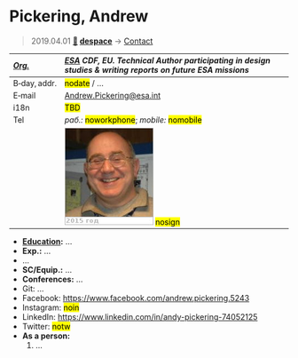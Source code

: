 # Pickering, Andrew
> 2019.04.01 **[🚀](../index/index.md) [despace](index.md)** → [Contact](contact.md)

|*[Org.](contact.md)*|*[ESA](zz_esa.md) CDF, EU. Technical Author participating in design studies & writing reports on future ESA missions*|
|:--|:--|
|B‑day, addr.| <mark>nodate</mark> / … |
|E‑mail| <Andrew.Pickering@esa.int> |
|i18n| <mark>TBD</mark> |
|Tel|*раб.:* <mark>noworkphone</mark>; *mobile:* <mark>nomobile</mark> |
|| ![](f/contact/p/pickering_001_photo.jpg) <mark>nosign</mark> |

   - **[Education](edu.md):** …
   - **Exp.:** …
   - …
   - **SC/Equip.:** …
   - **Conferences:** …
   - Git: …
   - Facebook: <https://www.facebook.com/andrew.pickering.5243>
   - Instagram: <mark>noin</mark>
   - LinkedIn: <https://www.linkedin.com/in/andy-pickering-74052125>
   - Twitter: <mark>notw</mark>
   - **As a person:**
      1. …
